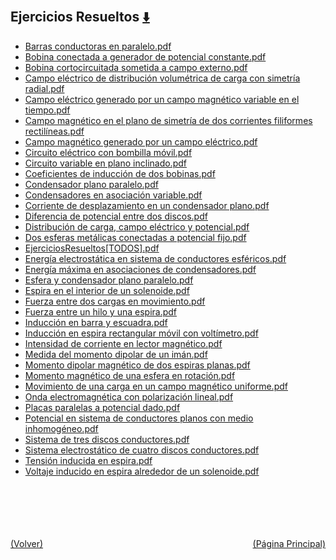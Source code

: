 
<html>
<body>
<h2>Ejercicios Resueltos <a href="https://downgit.github.io/#/home?url=https://github.com/Apuntes-FIUBA/Apuntes-Electronica/tree/main/82 - Física/8202 - Fisica II/Ejercicios Resueltos" style="font-size:20px">  ⬇️ </a></h2>
<ul>
    <li><a href="Barras conductoras en paralelo.pdf">Barras conductoras en paralelo.pdf</a></li>
    <li><a href="Bobina conectada a generador de potencial constante.pdf">Bobina conectada a generador de potencial constante.pdf</a></li>
    <li><a href="Bobina cortocircuitada sometida a campo externo.pdf">Bobina cortocircuitada sometida a campo externo.pdf</a></li>
    <li><a href="Campo eléctrico de distribución volumétrica de carga con simetría radial.pdf">Campo eléctrico de distribución volumétrica de carga con simetría radial.pdf</a></li>
    <li><a href="Campo eléctrico generado por un campo magnético variable en el tiempo.pdf">Campo eléctrico generado por un campo magnético variable en el tiempo.pdf</a></li>
    <li><a href="Campo magnético en el plano de simetría de dos corrientes filiformes rectilíneas.pdf">Campo magnético en el plano de simetría de dos corrientes filiformes rectilíneas.pdf</a></li>
    <li><a href="Campo magnético generado por un campo eléctrico.pdf">Campo magnético generado por un campo eléctrico.pdf</a></li>
    <li><a href="Circuito eléctrico con bombilla móvil.pdf">Circuito eléctrico con bombilla móvil.pdf</a></li>
    <li><a href="Circuito variable en plano inclinado.pdf">Circuito variable en plano inclinado.pdf</a></li>
    <li><a href="Coeficientes de inducción de dos bobinas.pdf">Coeficientes de inducción de dos bobinas.pdf</a></li>
    <li><a href="Condensador plano paralelo.pdf">Condensador plano paralelo.pdf</a></li>
    <li><a href="Condensadores en asociación variable.pdf">Condensadores en asociación variable.pdf</a></li>
    <li><a href="Corriente de desplazamiento en un condensador plano.pdf">Corriente de desplazamiento en un condensador plano.pdf</a></li>
    <li><a href="Diferencia de potencial entre dos discos.pdf">Diferencia de potencial entre dos discos.pdf</a></li>
    <li><a href="Distribución de carga, campo eléctrico y potencial.pdf">Distribución de carga, campo eléctrico y potencial.pdf</a></li>
    <li><a href="Dos esferas metálicas conectadas a potencial fijo.pdf">Dos esferas metálicas conectadas a potencial fijo.pdf</a></li>
    <li><a href="EjerciciosResueltos[TODOS].pdf">EjerciciosResueltos[TODOS].pdf</a></li>
    <li><a href="Energía electrostática en sistema de conductores esféricos.pdf">Energía electrostática en sistema de conductores esféricos.pdf</a></li>
    <li><a href="Energía máxima en asociaciones de condensadores.pdf">Energía máxima en asociaciones de condensadores.pdf</a></li>
    <li><a href="Esfera y condensador plano paralelo.pdf">Esfera y condensador plano paralelo.pdf</a></li>
    <li><a href="Espira en el interior de un solenoide.pdf">Espira en el interior de un solenoide.pdf</a></li>
    <li><a href="Fuerza entre dos cargas en movimiento.pdf">Fuerza entre dos cargas en movimiento.pdf</a></li>
    <li><a href="Fuerza entre un hilo y una espira.pdf">Fuerza entre un hilo y una espira.pdf</a></li>
    <li><a href="Inducción en barra y escuadra.pdf">Inducción en barra y escuadra.pdf</a></li>
    <li><a href="Inducción en espira rectangular móvil con voltímetro.pdf">Inducción en espira rectangular móvil con voltímetro.pdf</a></li>
    <li><a href="Intensidad de corriente en lector magnético.pdf">Intensidad de corriente en lector magnético.pdf</a></li>
    <li><a href="Medida del momento dipolar de un imán.pdf">Medida del momento dipolar de un imán.pdf</a></li>
    <li><a href="Momento dipolar magnético de dos espiras planas.pdf">Momento dipolar magnético de dos espiras planas.pdf</a></li>
    <li><a href="Momento magnético de una esfera en rotación.pdf">Momento magnético de una esfera en rotación.pdf</a></li>
    <li><a href="Movimiento de una carga en un campo magnético uniforme.pdf">Movimiento de una carga en un campo magnético uniforme.pdf</a></li>
    <li><a href="Onda electromagnética con polarización lineal.pdf">Onda electromagnética con polarización lineal.pdf</a></li>
    <li><a href="Placas paralelas a potencial dado.pdf">Placas paralelas a potencial dado.pdf</a></li>
    <li><a href="Potencial en sistema de conductores planos con medio inhomogéneo.pdf">Potencial en sistema de conductores planos con medio inhomogéneo.pdf</a></li>
    <li><a href="Sistema de tres discos conductores.pdf">Sistema de tres discos conductores.pdf</a></li>
    <li><a href="Sistema electrostático de cuatro discos conductores.pdf">Sistema electrostático de cuatro discos conductores.pdf</a></li>
    <li><a href="Tensión inducida en espira.pdf">Tensión inducida en espira.pdf</a></li>
    <li><a href="Voltaje inducido en espira alrededor de un solenoide.pdf">Voltaje inducido en espira alrededor de un solenoide.pdf</a></li>
</ul>
</body>
</html>







<br><br><br><br><br><a href="../" style="float: left">(Volver)</a> <a href="https://apuntes-fiuba.github.io/Apuntes-Electronica" style="float: right">(Página Principal)</a>
